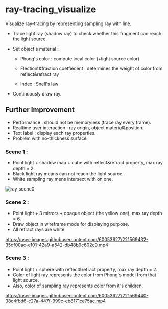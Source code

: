 # ray-tracing_visualize

Visualize ray-tracing by representing sampling ray with line.

- Trace light ray (shadow ray) to check whether this fragment can reach the light source.
- Set object's material : 

    - Phong's color : compute local color (+light source color)
    
    - Flectiont&fraction coeffiecent : determines the weight of color from reflect&refract ray
    
    - Index : Snell's law
- Continuously draw ray.


## Further Improvement
- Performance : should not be memoryless (trace ray every frame).  
- Realtime user interaction : ray origin, object material&position.
- Text label : display each ray properties.
- Problem with no-thickness surface



### Scene 1 :
- Point light + shadow map + cube with reflect&refract property, max ray depth = 2.
- Black light ray means can not reach the light source.
- White sampling ray mens intersect with on one.

![ray_scene0](https://user-images.githubusercontent.com/60053627/221558490-f868a59d-29c9-41d8-aedb-e62a96ac9508.png)

### Scene 2 :
- Point light + 3 mirrors + opaque object (the yellow one), max ray depth = 6.
- Draw object in wireframe mode for displaying purpose.
- All refract rays are white.

https://user-images.githubusercontent.com/60053627/221569432-35df00ac-e101-42a9-a542-db48b9c602c9.mp4

### Scene 3 :
- Point light + sphere with reflect&refract property, max ray depth = 2.
- Color of light ray represents the color from Phong's model from that light source.
- Also, color of sampling ray represents color from it's children.

https://user-images.githubusercontent.com/60053627/221569440-38c4fbd6-c27a-447f-999c-eb8171ce75ac.mp4

